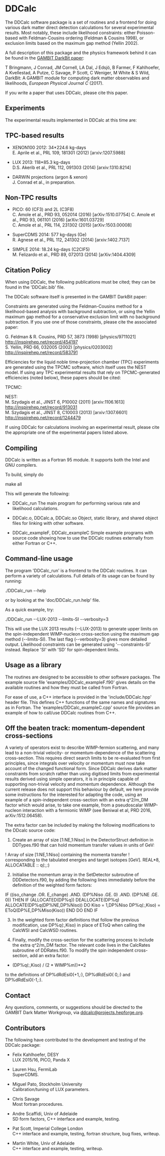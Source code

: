 DDCalc
======

The DDCalc software package is a set of routines and a frontend for
doing various dark matter direct detection calculations for several
experimental results.  Most notably, these include likelihood
constraints: either Poisson-based with Feldman-Cousins ordering
(Feldman & Cousins 1998), or exclusion limits  based on the maximum
gap method (Yellin 2002).

A full description of this package and the physics framework behind
it can be found in the [GAMBIT DarkBit paper](DarkBitPaper.pdf):

T Bringmann, J Conrad, JM Cornell, LA Dal, J Edsjö, B Farmer,
F Kahlhoefer, A Kvellestad, A Putze, C Savage, P Scott, C Weniger,
M White & S Wild, DarkBit: A GAMBIT module for computing dark matter
observables and likelihoods, *European Physical Journal C* (2017).

If you write a paper that uses DDCalc, please cite this paper.


Experiments
--

The experimental results implemented in DDCalc at this time are:


  TPC-based results
  ---

  * XENON100 2012: 34*224.6 kg-days  
    E. Aprile et al., PRL 109, 181301 (2012) [arxiv:1207.5988]

  * LUX 2013: 118*85.3 kg-days  
    D.S. Akerib et al., PRL 112, 091303 (2014) [arxiv:1310.8214]

  * DARWIN projections (argon & xenon)  
    J. Conrad et al., in preparation.


  Non-TPC results
  ---

  * PICO: 60 (CF3) and 2L (C3F8)  
    C. Amole et al., PRD 93, 052014 (2016) [arXiv:1510.07754]
    C. Amole et al., PRD 93, 061101 (2016) [arXiv:1601.03729]  
    C. Amole et al., PRL 114, 231302 (2015) [arXiv:1503.00008]

  * SuperCDMS 2014: 577 kg-days (Ge)  
    R. Agnese et al., PRL 112, 241302 (2014) [arxiv:1402.7137]

  * SIMPLE 2014: 18.24 kg-days (C2ClF5)  
    M. Felizardo et al., PRD 89, 072013 (2014) [arXiv:1404.4309]


Citation Policy
--

When using DDCalc, the following publications must be cited; they can be
found in the 'DDCalc.bib' file.

The DDCalc software itself is presented in the GAMBIT DarkBit paper:

  <insert>

Constraints are generated using the Feldman-Cousins method for a
likelihood-based analysis with background subtraction, or using the
Yellin maximum gap method for a conservative exclusion limit with no
background subtraction.  If you use one of those constraints,
please cite the associated paper:

  G. Feldman & R. Cousins, PRD 57, 3873 (1998) [physics/9711021]  
    http://inspirehep.net/record/454197  
  S. Yellin, PRD 66, 032005 (2002) [physics/0203002]  
    http://inspirehep.net/record/583791  


Efficiencies for the liquid noble time-projection chamber (TPC)
experiments are generated using the TPCMC software, which itself uses
the NEST model.  If using any TPC experimental results that rely on
TPCMC-generated efficiencies (noted below), these papers should be
cited:

  TPCMC:  
    <insert>

  NEST:  
    M. Szydagis et al., JINST 6, P10002 (2011) [arxiv:1106.1613]  
      http://inspirehep.net/record/913031  
    M. Szydagis et al., JINST 8, C10003 (2013) [arxiv:1307.6601]  
      http://inspirehep.net/record/1244479


If using DDCalc for calculations involving an  experimental result,
please cite the appropriate one of the experimental papers listed above.


Compiling
---------

DDCalc is written as a Fortran 95 module.  It supports both the  Intel
and GNU compilers.

To build, simply do

  make all

This will generate the following:

  * DDCalc_run
    The main program for performing various rate and likelihood
    calculations.

  * DDCalc.o, DDCalc.a, DDCalc.so
    Object, static library, and shared object files for linking
    with other software.

  * DDCalc_exampleF, DDCalc_exampleC
    Simple example programs with source code showing how to use
    the DDCalc routines externally from either Fortran or C++.


Command-line usage
---------------

The program 'DDCalc_run' is a frontend to the DDCalc routines.
It can perform a variety of calculations.  Full details of its
usage can be found by running:

  ./DDCalc_run --help

or by looking at the 'doc/DDCalc_run.help' file.

As a quick example, try:

  ./DDCalc_run --LUX-2013 --limits-SI --verbosity=3

This will use the LUX 2013 results (--LUX-2013) to generate
upper limits on the spin-independent WIMP-nucleon cross-section
using the maximum gap method (--limits-SI). The last flag
(--verbosity=3) gives more detailed output.  Likelihood constraints
can be generated using '--constraints-SI' instead.  Replace 'SI'
with 'SD' for spin-dependent limits.


Usage as a library
---------------

The routines are designed to be accessible to other software packages.
The example source file 'examples/DDCalc_exampleF.f90' gives details
on the available routines and how they must be called from Fortran.

For ease of use, a C++ interface is provided in the 'include/DDCalc.hpp'
header file.  This defines C++ functions of the same names and
signatures as in Fortran.  The 'examples/DDCalc_exampleC.cpp'
source file provides an example of how to call/use DDCalc routines
from C++.


Off the beaten track: momentum-dependent cross-sections
-------------------------------------------------------

A variety of operators exist to describe WIMP-fermion scattering, and many
lead to a non-trivial velocity- or momentum-dependence of the scattering
cross-section. This requires direct search limits to be re-evaluated from
first principles, since integrals over velocity or momentum must now take
account of the changed functional form. Since DDCalc derives dark matter
constraints from scratch rather than using digitised limits from experimental
results derived using simple operators, it is in principle capable of
supporting non-trivial velocity and momentum dependence. Although the
current release does not support this behaviour by default, we here provide
some instructions for the interested for adapting the code, using an example
of a spin-independent cross-section with an extra q^2/m_DM factor which would
arise, to take one example, from a pseudoscalar WIMP-nucleon interaction
with a fermionic WIMP (see Beniwal et al, PRD 2016, arXiv:1512.06458).

The extra factor can be included by making the following modifications to
the DDcalc source code:

1. Create an array of size [1:NE,1:Niso] in the DetectorStruct definition
in DDTypes.f90 that can hold momentum transfer values in units of GeV:

  ! Array of size [1:NE,1:Niso] containing the momenta transfer
  ! corresponding to the tabulated energies and target isotopes [GeV].
  REAL*8, ALLOCATABLE :: q(:,:)

2. Initialise the momentum array in the SetDetector subroutine of
DDDetectors.f90, by adding the following lines immediately before the
definition of the weighted form factors:

  IF ((iso_change .OR. E_change) .AND. (DP%Niso .GE. 0) .AND. (DP%NE .GE. 0)) THEN
    IF (ALLOCATED(DP%q)) DEALLOCATE(DP%q)
    ALLOCATE(DP%q(DP%NE,DP%Niso))
    DO Kiso = 1,DP%Niso
      DP%q(:,Kiso) = EToQ(DP%E,DP%Miso(Kiso))
    END DO
  END IF

3. In the weighted form factor definitions that follow the previous modification,
use DP\%q(:,Kiso) in place of EToQ when calling the CalcWSI and CalcWSD routines.

4. Finally, modify the cross-section for the scattering process to include the
extra q^2/m_DM factor. The relevant code lives in the CalcRates subroutine of
DDRates.f90. To modify the spin independent cross-section, add an extra factor:

  * (DP%q(:,Kiso) / (2 * WIMP%m))**2

to the definitions of DP\%dRdEsi0(+1,:), DP\%dRdEsi0( 0,:) and DP\%dRdEsi0(-1,:).



Contact
-------

Any questions, comments, or suggestions should be directed to the GAMBIT
Dark Matter Workgroup, via ddcalc@projects.hepforge.org.


Contributors
------------

The following have contributed to the development and
testing of the DDCalc package:

  * Felix Kahlhoefer, DESY  
    LUX 2015/16, PICO, Panda X

  * Lauren Hsu, FermiLab  
    SuperCDMS.

  * Miguel Pato, Stockholm University  
    Calibration/tuning of LUX parameters.

  * Chris Savage  
    Most fortran procedures.

  * Andre Scaffidi, Univ of Adelaide  
    SD form factors, C++ interface and example, testing.

  * Pat Scott, Imperial College London  
    C++ interface and example, testing, fortran structure, bug fixes, writeup.

  * Martin White, Univ of Adelaide  
    C++ interface and example, testing, writeup.

